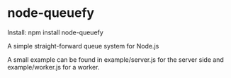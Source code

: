 node-queuefy
============
Install: npm install node-queuefy

A simple straight-forward queue system for Node.js

A small example can be found in example/server.js for the server side and example/worker.js for a worker.
